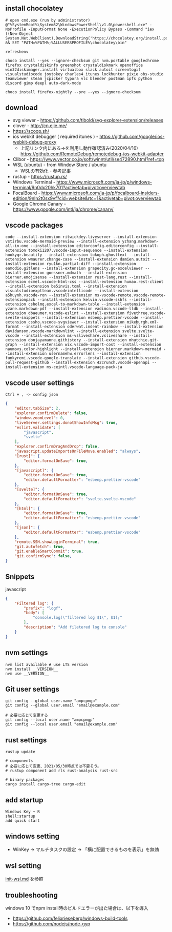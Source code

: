 
## install chocolatey

```shell
# open cmd.exe (run by administrator)
@"%SystemRoot%\System32\WindowsPowerShell\v1.0\powershell.exe" -NoProfile -InputFormat None -ExecutionPolicy Bypass -Command "iex ((New-Object System.Net.WebClient).DownloadString('https://chocolatey.org/install.ps1'))" && SET "PATH=%PATH%;%ALLUSERSPROFILE%\chocolatey\bin"

refreshenv

choco install --yes --ignore-checksum git nvm.portable googlechrome firefox crystaldiskinfo greenshot crystaldiskmark openoffice win32diskimager.install virtualbox slack autoit screentogif visualstudiocode joytokey charles4 itunes lockhunter pixie obs-studio teamviewer steam jcpicker typora vlc blender postman ipfs python discord gimp deepl auto-dark-mode

choco install firefox-nightly --pre --yes --ignore-checksum
```

## download
* svg viewer - https://github.com/tibold/svg-explorer-extension/releases
* clover - http://cn.ejie.me/
* https://scoop.sh/
* ios webkit debugger ( required itunes ) - https://github.com/google/ios-webkit-debug-proxy
  * 上記リンク内にある→を利用し動作確認済み(2020/04/16) https://github.com/RemoteDebug/remotedebug-ios-webkit-adapter
* Clibor - https://www.vector.co.jp/soft/winnt/util/se472890.html?ref=top
* WSL (ubuntu) - from Window Store / ubuntu
  * WSLの有効化 - [参考記事](https://qiita.com/Aruneko/items/c79810b0b015bebf30bb)
* rustup - https://rustup.rs/
* Windows Terminal - https://www.microsoft.com/ja-jp/p/windows-terminal/9n0dx20hk701?activetab=pivot:overviewtab
* FocalBoard - https://www.microsoft.com/ja-jp/p/focalboard-insiders-edition/9nln2t0sx9vf?cid=website&rtc=1&activetab=pivot:overviewtab
* Google Chrome Canary - https://www.google.com/intl/ja/chrome/canary/

## vscode packages
```shell
code --install-extension ritwickdey.liveserver --install-extension vstirbu.vscode-mermaid-preview --install-extension yzhang.markdown-all-in-one --install-extension editorconfig.editorconfig --install-extension tomoki1207.vscode-input-sequence --install-extension hookyqr.beautify --install-extension tokoph.ghosttext --install-extension wmaurer.change-case --install-extension damien.autoit --install-extension ryu1kn.partial-diff --install-extension eamodio.gitlens --install-extension grapecity.gc-excelviewer --install-extension goessner.mdmath --install-extension bierner.emojisense --install-extension rust-lang.rust --install-extension ecmel.vscode-html-css --install-extension humao.rest-client --install-extension be5invis.toml --install-extension visualstudioexptteam.vscodeintellicode --install-extension a5huynh.vscode-ron --install-extension ms-vscode-remote.vscode-remote-extensionpack --install-extension kelvin.vscode-sshfs --install-extension csholmq.excel-to-markdown-table --install-extension yzane.markdown-pdf --install-extension vadimcn.vscode-lldb --install-extension dbaeumer.vscode-eslint --install-extension fivethree.vscode-svelte-snippets --install-extension esbenp.prettier-vscode --install-extension cssho.vscode-svgviewer --install-extension mikeburgh.xml-format --install-extension oderwat.indent-rainbow --install-extension davidanson.vscode-markdownlint --install-extension svelte.svelte-vscode --install-extension ms-vsliveshare.vsliveshare --install-extension donjayamanne.githistory --install-extension mhutchie.git-graph --install-extension wix.vscode-import-cost --install-extension naumovs.color-highlight --install-extension bierner.markdown-mermaid --install-extension usernamehw.errorlens --install-extension funkyremi.vscode-google-translate --install-extension github.vscode-pull-request-github --install-extension 42crunch.vscode-openapi --install-extension ms-ceintl.vscode-language-pack-ja

```

## vscode user settings

`Ctrl + , -> config json`
```json
{
    "editor.tabSize": 2,
    "explorer.confirmDelete": false,
    "window.zoomLevel": 0,
    "liveServer.settings.donotShowInfoMsg": true,
    "eslint.validate": [
        "javascript",
        "svelte"
    ],
    "explorer.confirmDragAndDrop": false,
    "javascript.updateImportsOnFileMove.enabled": "always",
    "[rust]": {
        "editor.formatOnSave": true,
    },
    "[javascript]": {
        "editor.formatOnSave": true,
        "editor.defaultFormatter": "esbenp.prettier-vscode"
    },
    "[svelte]": {
        "editor.formatOnSave": true,
        "editor.defaultFormatter": "svelte.svelte-vscode"
    },
    "[html]": {
        "editor.formatOnSave": true,
        "editor.defaultFormatter": "esbenp.prettier-vscode"
    },
    "[json]": {
        "editor.defaultFormatter": "esbenp.prettier-vscode"
    },
    "remote.SSH.showLoginTerminal": true,
    "git.autofetch": true,
    "git.enableSmartCommit": true,
    "git.confirmSync": false,
}
```

## Snippets

javascript

```json
{
	"Filtered log": {
		"prefix": "logf",
		"body": [
			"console.log(\"filtered log $1\", $1);"
		],
		"description": "Add filetered log to console"
	}
}
```


## nvm settings

```shell
nvm list available # use LTS version
nvm install __VERSION__
nvm use __VERSION__
```

## Git user settings

```shell
git config --global user.name "ampcpmgp"
git config --global user.email "email@example.com"

# 必要に応じて変更する
git config --local user.name "ampcpmgp"
git config --local user.email "email@example.com"
```

## rust settings

```shell
rustup update

# components
# 必要に応じて変更、2021/05/30時点では不要そう。
# rustup component add rls rust-analysis rust-src

# binary packages
cargo install cargo-tree cargo-edit
```


## add startup
```
Windows Key + R
shell:startup
add quick start
```

## windows setting
* WinKey -> マルチタスクの設定 -> 「横に配置できるものを表示」を無効


## wsl setting
[init-wsl.md](init-wsl.md) を参照

## troubleshooting
windows 10 でnpm install時のビルドエラーが出た場合は、以下を導入
* https://github.com/felixrieseberg/windows-build-tools
* https://github.com/nodejs/node-gyp
